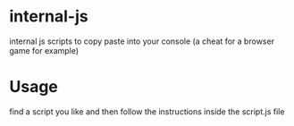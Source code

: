 # internal-js
internal js scripts to copy paste into your console (a cheat for a browser game for example)

# Usage
find a script you like and then follow the instructions inside the script.js file
